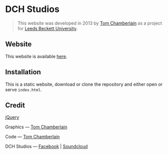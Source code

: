 # DCH Studios

> This website was developed in 2013 by [Tom Chamberlain](https://github.com/TomChamberlainUK) as a project for [Leeds Beckett University](https://www.leedsbeckett.ac.uk/).

## Website

This website is available [here](https://tomchamberlainuk.github.io/DCH-Studios/).

## Installation

This is a static website, download or clone the repository and either open or serve `index.html`.

## Credit

[jQuery](https://github.com/jquery/jquery)

Graphics — [Tom Chamberlain](https://github.com/TomChamberlainUK)

Code — [Tom Chamberlain](https://github.com/TomChamberlainUK)

DCH Studios — [Facebook](http://www.facebook.com/DCHStudios) | [Soundcloud](http://soundcloud.com/dchstudios)
